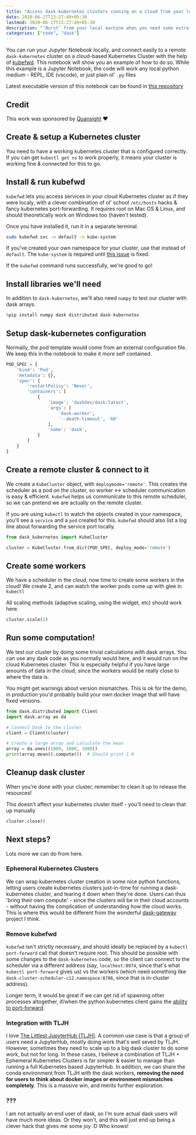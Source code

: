 ```yaml
---
title: "Access dask-kubernetes clusters running on a cloud from your local machine"
date: 2020-06-27T13:27:49+05:30
lastmod: 2020-06-27T13:27:49+05:30
description: "'Burst' from your local machine when you need some extra compute with dask-kubernetes"
categories: ["code", "dask"]
---
```


You can run your Jupyter Notebook locally, and connect easily to a remote `dask-kubernetes` cluster
on a cloud-based Kubernetes Cluster with the help of [kubefwd](https://kubefwd.com/). This notebook
will show you an example of how to do so. While this example is a Jupyter Notebook, the code will work
any local python medium - REPL, IDE (vscode), or just plain ol' `.py` files

Latest executable version of this notebook can be found in [this repository](https://github.com/yuvipanda/cloud-local-dask-kubernetes)

## Credit

This work was sponsored by [Quansight](https://www.quansight.com/) ❤️

## Create & setup a Kubernetes cluster

You need to have a working kubernetes cluster that is configured correctly. If you can get
`kubectl get ns` to work properly, it means your cluster is working fine & connected for
this to go.

## Install & run kubefwd

`kubefwd` lets you access services in your cloud Kubernetes cluster as if they were
localy, with a clever combination of ol' school `/etc/hosts` hacks & fancy kubernetes
port-forwarding. It requires root on Mac OS & Linux, and should theoretically work on
Windows too (haven't tested).

Once you have installed it, run it in a separate terminal.

```bash
sudo kubefwd svc -n default -n kube-system
```

If you've created your own namespace for your cluster, use that instead of `default`.
The `kube-system` is required until [this issue](https://github.com/txn2/kubefwd/issues/132)
is fixed.

If the `kubefwd` command runs successfully, we're good to go!

## Install libraries we'll need

In addition to `dask-kubernetes`, we'll also need `numpy` to test our cluster with dask arrays.


```python
%pip install numpy dask distributed dask-kubernetes
```

## Setup dask-kubernetes configuration

Normally, the pod template would come from an external configuration file.
We keep this in the notebook to make it more self contained.


```python
POD_SPEC = {
    'kind': 'Pod',
    'metadata': {},
    'spec': {
        'restartPolicy': 'Never',
        'containers': [
            {
                'image': 'daskdev/dask:latest',
                'args': [
                    'dask-worker',
                    '--death-timeout', '60'
                ],
                'name': 'dask',
            }
        ]
    }
}
```

## Create a remote cluster & connect to it

We create a `KubeCluster` object, with `deploymode='remote'`. This creates
the scheduler as a pod on the cluster, so worker <-> scheduler communication
is easy & efficient. `kubefwd` helps us communicate to this remote scheduler,
so we can pretend we are actually on the remote cluster.

If you are using `kubectl` to watch the objects created in your namespace,
you'll see a `service` and a `pod` created for this. `kubefwd` should
also list a log line about forwarding the service port locally.


```python
from dask_kubernetes import KubeCluster

cluster = KubeCluster.from_dict(POD_SPEC, deploy_mode='remote')
```

## Create some workers

We have a scheduler in the cloud, now time to create some workers in the
cloud! We create 2, and can watch the worker pods come up with glee in
`kubectl`

All scaling methods (adaptive scaling, using the widget, etc) should work
here.


```python
cluster.scale(2)
```

## Run some computation!

We test our cluster by doing some trivial calculations with dask arrays.
You can use any dask code as you normally would here, and it would
run on the cloud Kubernetes cluster. This is especially helpful if you
have large amounts of data in the cloud, since the workers would be
really close to where the data is.

You might get warnings about version mismatches. This is ok for the demo,
in production you'd probably build your own docker image that will
have fixed versions.


```python
from dask.distributed import Client
import dask.array as da

# Connect Dask to the cluster
client = Client(cluster)

# Create a large array and calculate the mean
array = da.ones((1000, 1000, 1000))
print(array.mean().compute())  # Should print 1.0
```

## Cleanup dask cluster

When you're done with your cluster, remember to clean it up to release
the resources!

This doesn't affect your kubernetes cluster itself - you'll need to
clean that up manually


```python
cluster.close()
```

## Next steps?

Lots more we can do from here.

### Ephemeral Kubernetes Clusters

We can wrap kubernetes cluster creation in some nice python functions, letting users create kubernetes clusters just-in-time for running a dask-kubernetes cluster, and tearing it down when they're done. Users can thus 'bring their own compute' - since the clusters will be in their cloud accounts - without having the complication of understanding how the cloud works. This is where this would be different from the wonderful [dask-gateway](https://gateway.dask.org) project I think.

### Remove kubefwd

`kubefwd` isn't strictly necessary, and should ideally be replaced by a `kubectl port-forward` call that doesn't require root. This should be possible with some changes to the `dask-kubernetes` code, so the client can connect to the scheduler via a different address (say, `localhost:8974`, since that's what `kubectl port-forward` gives us) vs the workers (which need something like `dask-cluster-scheduler-c12.namespace:8786`, since that is in-cluster address).

Longer term, it would be great if we can get rid of spawning other processes altogether, if/when the python kubernetes client gains the [ability to port-forward](https://github.com/kubernetes-client/python/issues/166).

### Integration with TLJH

I love [The Littlest JupyterHub (TLJH)](https://tljh.jupyter.org). A common use case is that a group of
users need a JupyterHub, mostly doing work that's well seved by TLJH. However, sometimes they
need to scale up to a big dask cluster to do some work, but not for long. In these cases, I believe
a combination of TLJH + Ephemeral Kubernetes Clusters is far simpler & easier to manage than running
a full Kubernetes based JupyterHub. In addition, we can share the conda environment from TLJH with
the dask workers, **removing the need for users to think about docker images or environment
mismatches completely**. This is a massive win, and merits further exploration.

### ???

I am not actually an end user of dask, so I'm sure actual dask users will have much more ideas.
Or they won't, and this will just end up being a clever hack that gives me some joy :D Who
knows!